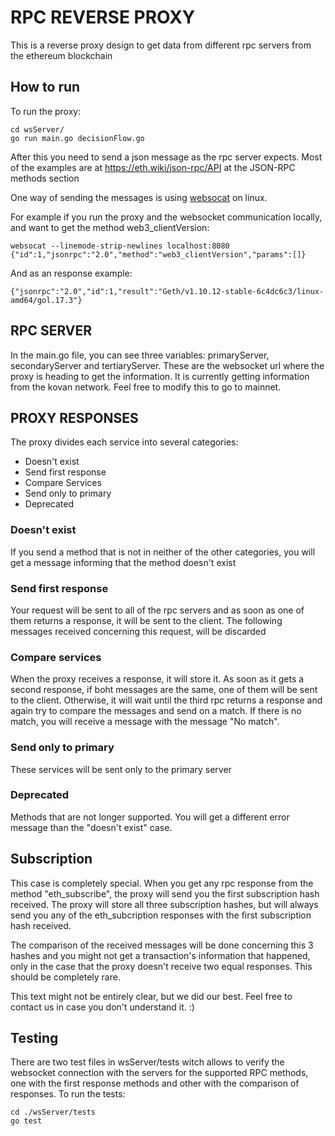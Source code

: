 # RPC REVERSE PROXY

This is a reverse proxy design to get data from different rpc servers from the ethereum blockchain

## How to run

To run the proxy:

```
cd wsServer/
go run main.go decisionFlow.go
```

After this you need to send a json message as the rpc server expects. Most of the examples are at https://eth.wiki/json-rpc/API at the JSON-RPC methods section

One way of sending the messages is using [websocat](https://github.com/vi/websocat) on linux.

For example if you run the proxy and the websocket communication locally, and want to get the method web3_clientVersion:

```
websocat --linemode-strip-newlines localhost:8080
{"id":1,"jsonrpc":"2.0","method":"web3_clientVersion","params":[]}
```

And as an response example:
```
{"jsonrpc":"2.0","id":1,"result":"Geth/v1.10.12-stable-6c4dc6c3/linux-amd64/gol.17.3"}
```

## RPC SERVER
In the main.go file, you can see three variables: primaryServer, secondaryServer and tertiaryServer. These are the websocket url where the proxy is heading to get the information. It is currently getting information from the kovan network. Feel free to modify this to go to mainnet.

## PROXY RESPONSES
The proxy divides each service into several categories:
 - Doesn't exist
 - Send first response
 - Compare Services
 - Send only to primary
 - Deprecated

### Doesn't exist
If you send a method that is not in neither of the other categories, you will get a message informing that the method doesn't exist

### Send first response
Your request will be sent to all of the rpc servers and as soon as one of them returns a response, it will be sent to the client. The following messages received concerning this request, will be discarded

### Compare services
When the proxy receives a response, it will store it. As soon as it gets a second response, if boht messages are the same, one of them will be sent to the client. Otherwise, it will wait until the third rpc returns a response and again try to compare the messages and send on a match. If there is no match, you will receive a message with the message "No match".

### Send only to primary
These services will be sent only to the primary server

### Deprecated
Methods that are not longer supported. You will get a different error message than the "doesn't exist" case.

## Subscription
This case is completely special. When you get any rpc response from the method "eth_subscribe", the proxy will send you the first subscription hash received. The proxy will store all three subscription hashes, but will always send you any of the eth_subcription responses with the first subscription hash received. 

The comparison of the received messages will be done concerning this 3 hashes and you might not get a transaction's information that happened, only in the case that the proxy doesn't receive two equal responses. This should be completely rare. 

This text might not be entirely clear, but we did our best. Feel free to contact us in case you don't understand it. :)

## Testing

There are two test files in wsServer/tests witch allows to verify the websocket connection with the servers for the supported RPC methods, one with the first response methods and other with the comparison of responses. 
To run the tests:
```
cd ./wsServer/tests
go test
```
